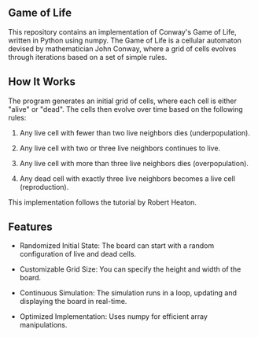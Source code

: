 ## Game of Life

This repository contains an implementation of Conway's Game of Life, written in Python using numpy. The Game of Life is a cellular automaton devised by mathematician John Conway, where a grid of cells evolves through iterations based on a set of simple rules.

## How It Works

The program generates an initial grid of cells, where each cell is either "alive" or "dead". The cells then evolve over time based on the following rules:

1. Any live cell with fewer than two live neighbors dies (underpopulation).

2. Any live cell with two or three live neighbors continues to live.

3. Any live cell with more than three live neighbors dies (overpopulation).

4. Any dead cell with exactly three live neighbors becomes a live cell (reproduction).

This implementation follows the tutorial by Robert Heaton.

 ## Features

- Randomized Initial State: The board can start with a random configuration of live and dead cells.

- Customizable Grid Size: You can specify the height and width of the board.

- Continuous Simulation: The simulation runs in a loop, updating and displaying the board in real-time.

- Optimized Implementation: Uses numpy for efficient array manipulations.
